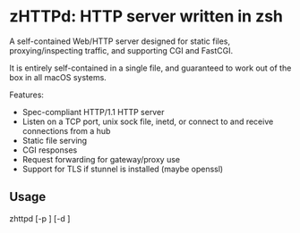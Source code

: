 
# zHTTPd: HTTP server written in zsh

A self-contained Web/HTTP server designed for static files, proxying/inspecting traffic, and supporting CGI and FastCGI.

It is entirely self-contained in a single file, and guaranteed to work out of the box in all macOS systems.

Features:

* Spec-compliant HTTP/1.1 HTTP server
* Listen on a TCP port, unix sock file, inetd, or connect to and receive connections from a hub
* Static file serving
* CGI responses
* Request forwarding for gateway/proxy use
* Support for TLS if stunnel is installed (maybe openssl)

## Usage

zhttpd
	[-p <port>]
	[-d <directory>]
